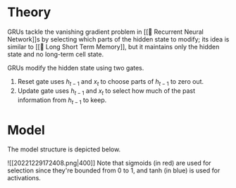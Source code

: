 # Theory
GRUs tackle the vanishing gradient problem in [[💬 Recurrent Neural Network]]s by selecting which parts of the hidden state to modify; its idea is similar to [[🎥 Long Short Term Memory]], but it maintains only the hidden state and no long-term cell state.

GRUs modify the hidden state using two gates.
1. Reset gate uses $h_{t-1}$ and $x_t$ to choose parts of $h_{t-1}$ to zero out.
2. Update gate uses $h_{t-1}$ and $x_t$ to select how much of the past information from $h_{t-1}$ to keep.

# Model
The model structure is depicted below.

![[20221229172408.png|400]]
Note that sigmoids (in red) are used for selection since they're bounded from $0$ to $1$, and tanh (in blue) is used for activations.
